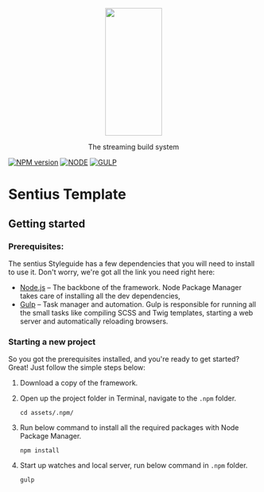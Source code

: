 <p align="center">
  <a href="https://gulpjs.com">
    <img height="257" width="114" src="https://raw.githubusercontent.com/gulpjs/artwork/master/gulp-2x.png">
  </a>
  <p align="center">The streaming build system</p>
</p>

[![NPM version][npm-image]][npm-url] [![NODE][node-image]][node-url] [![GULP][gulp-image]][gulp-url]

# Sentius Template

## Getting started

### Prerequisites:
The sentius Styleguide has a few dependencies that you will need to install to use it. Don't worry, we're got all the link you need right here:

* [Node.js](https://nodejs.org/en/) – The backbone of the framework. Node Package Manager takes care of installing all the dev dependencies,
* [Gulp](http://gulpjs.com/) – Task manager and automation. Gulp is responsible for running all the small tasks like compiling SCSS and Twig templates, starting a web server and automatically reloading browsers.

### Starting a new project
So you got the prerequisites installed, and you're ready to get started? Great! Just follow the simple steps below:


1. Download a copy of the framework.

2. Open up the project folder in Terminal, navigate to the `.npm` folder.

    ```
    cd assets/.npm/
    ```

3. Run below command to install all the required packages with Node Package Manager.

    ```
    npm install
    ```

4. Start up watches and local server, run below command in `.npm` folder.

    ```
    gulp
    ```

[npm-url]: https://www.npmjs.com/package/gulp
[npm-image]: https://img.shields.io/npm/v/gulp.svg

[node-url]: https://github.com/nodejs/node
[node-image]: https://img.shields.io/badge/nodejs-v17.1.0-brightgreen

[gulp-url]: https://github.com/gulpjs/gulp
[gulp-image]: https://img.shields.io/badge/gulp-v4.0.2-brightgreen